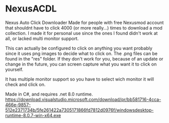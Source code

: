 # NexusACDL
Nexus Auto Click Downloader
Made for people with free Nexusmod account that shouldnt have to click 4000 (or more really...) times to download a mod collection.
I made it for personal use since the ones I found didn't work at all, or lacked multi monitor support.

This can actually be configured to click on anything you want probably since it uses png images to decide what to click on.
The .png files can be found in the "res" folder. If they don't work for you, because of an update or change in the future, you can screen capture what you want it to click on yourself.

It has multiple monitor support so you have to select wich monitor it will check and click on.

Made in C#, and requires .net 8.0 runtime.
https://download.visualstudio.microsoft.com/download/pr/bb581716-4cca-466e-9857-512e2371734b/5fe261422a7305171866fd7812d0976f/windowsdesktop-runtime-8.0.7-win-x64.exe
